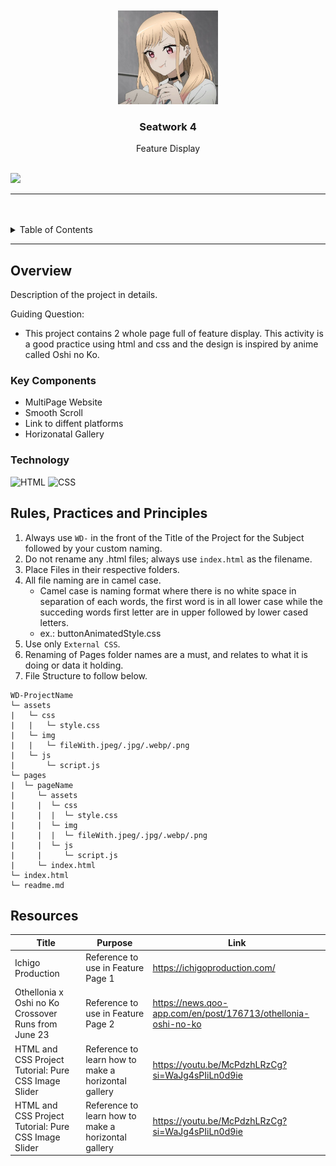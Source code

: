 <a name="readme-top">

<br/>

<br />
<div align="center">
  <a href="https://github.com/U-Keziah/">
    <img src="./assets/img/marin-katigawa.jpg" width="160" height="150">
  </a>
  <h3 align="center">Seatwork 4</h3>
</div>
<!-- TODO: Make a short description -->
<div align="center">
Feature Display
</div>

<br />

![](https://visit-counter.vercel.app/counter.png?page=U-Keziah/WD-Seatwork-04-TX03)

---

<br />
<br />

<!-- TODO: If you want to add more layers for your readme -->
<details>
  <summary>Table of Contents</summary>
  <ol>
    <li>
      <a href="#overview">Overview</a>
      <ol>
        <li>
          <a href="#key-components">Key Components</a>
        </li>
        <li>
          <a href="#technology">Technology</a>
        </li>
      </ol>
    </li>
    <li>
      <a href="#rule,-practices-and-principles">Rules, Practices and Principles</a>
    </li>
    <li>
      <a href="#resources">Resources</a>
    </li>
  </ol>
</details>

---

## Overview

<!-- TODO: To be changed -->
<!-- The following are just sample -->
Description of the project in details.

Guiding Question:
- This project contains 2 whole page full of feature display. This activity is a good practice using html and css and the design is inspired by anime called Oshi no Ko. 


### Key Components
<!-- TODO: List of Key Components -->
<!-- The following are just sample -->
- MultiPage Website
- Smooth Scroll
- Link to diffent platforms
- Horizonatal Gallery

### Technology
<!-- TODO: List of Technology Used -->
![HTML](https://img.shields.io/badge/HTML-E34F26?style=for-the-badge&logo=html5&logoColor=white)
![CSS](https://img.shields.io/badge/CSS-1572B6?style=for-the-badge&logo=css3&logoColor=white)

## Rules, Practices and Principles
1. Always use `WD-` in the front of the Title of the Project for the Subject followed by your custom naming.
2. Do not rename any .html files; always use `index.html` as the filename.
3. Place Files in their respective folders.
4. All file naming are in camel case.
   - Camel case is naming format where there is no white space in separation of each words, the first word is in all lower case while the succeding words first letter are in upper followed by lower cased letters.
   - ex.: buttonAnimatedStyle.css
5. Use only `External CSS`.
6. Renaming of Pages folder names are a must, and relates to what it is doing or data it holding.
7. File Structure to follow below.

```
WD-ProjectName
└─ assets
|   └─ css
|   |   └─ style.css
|   └─ img
|   |   └─ fileWith.jpeg/.jpg/.webp/.png
|   └─ js
|       └─ script.js
└─ pages
|  └─ pageName
|     └─ assets
|     |  └─ css
|     |  |  └─ style.css
|     |  └─ img
|     |  |  └─ fileWith.jpeg/.jpg/.webp/.png
|     |  └─ js
|     |     └─ script.js
|     └─ index.html
└─ index.html
└─ readme.md
```

## Resources

<!-- TODO: Add References -->
| Title | Purpose | Link |
|-|-|-|
| Ichigo Production | Reference to use in Feature Page 1 | https://ichigoproduction.com/ |
| Othellonia x Oshi no Ko Crossover Runs from June 23 | Reference to use in Feature Page 2 | https://news.qoo-app.com/en/post/176713/othellonia-oshi-no-ko |
| HTML and CSS Project Tutorial: Pure CSS Image Slider | Reference to learn how to make a horizontal gallery | https://youtu.be/McPdzhLRzCg?si=WaJg4sPIiLn0d9ie |
| HTML and CSS Project Tutorial: Pure CSS Image Slider | Reference to learn how to make a horizontal gallery | https://youtu.be/McPdzhLRzCg?si=WaJg4sPIiLn0d9ie |

